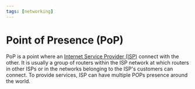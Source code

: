 ```yaml
---
tags: [networking]
---
```


# Point of Presence (PoP)

PoP is a point where an [Internet Service Provider (ISP)](202209271141.md)
connect with the other. It is usually a group of routers within the ISP network
at which routers in other ISPs or in the networks belonging to the ISP's
customers can connect. To provide services, ISP can have multiple POPs presence
around the world.
